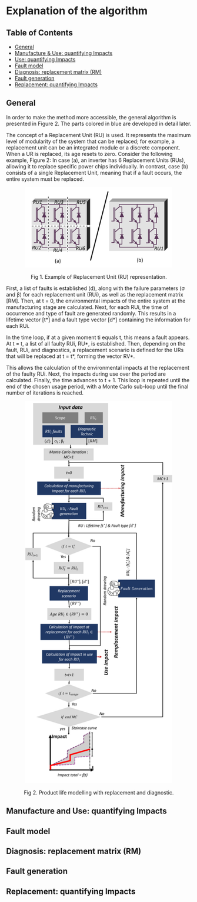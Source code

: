 # Explanation of the algorithm

## Table of Contents
- [General](#general)
- [Manufacture & Use: quantifying Impacts](#manufacture-and-use-quantifying-impacts)
- [Use: quantifying Impacts](#use-quantifying-impacts)
- [Fault model](#fault-model)
- [Diagnosis: replacement matrix (RM)](#Diagnosis-replacement-matrix-RM)
- [Fault generation](#Fault-generation)
- [Replacement: quantifying Impacts](#Replacement-quantifying-Impacts)

## General
In order to make the method more accessible, the general algorithm is presented in Figure 2. The parts colored in blue are developed in detail later.

The concept of a Replacement Unit (RU) is used. It represents the maximum level of modularity of the system that can be replaced; for example, a replacement unit can be an integrated module or a discrete component. When a UR is replaced, its age resets to zero. Consider the following example, Figure 2: In case (a), an inverter has 6 Replacement Units (RUs), allowing it to replace specific power chips individually. In contrast, case (b) consists of a single Replacement Unit, meaning that if a fault occurs, the entire system must be replaced.
<div align="center">
    <img src="../Images/RU.png" width="400"/>
    <p>Fig 1. Example of Replacement Unit (RU) representation.
</div> 

First, a list of faults is established (d), along with the failure parameters (σ and β) for each replacement unit (RUi), as well as the replacement matrix [RM]. Then, at t = 0, the environmental impacts of the entire system at the manufacturing stage are calculated. Next, for each RUi, the time of occurrence and type of fault are generated randomly. This results in a lifetime vector [t*] and a fault type vector [d*] containing the information for each RUi.

In the time loop, if at a given moment ti equals t, this means a fault appears. At t = t, a list of all faulty RUi, RU*, is established. Then, depending on the fault, RUi, and diagnostics, a replacement scenario is defined for the URs that will be replaced at t = t*, forming the vector RV*.

This allows the calculation of the environmental impacts at the replacement of the faulty RUi. Next, the impacts during use over the period are calculated. Finally, the time advances to t + 1. This loop is repeated until the end of the chosen usage period, with a Monte Carlo sub-loop until the final number of iterations is reached.

<div align="center">
    <img src="../Images/Algorithm.png" width="400"/>
    <p>Fig 2. Product life modelling with replacement and diagnostic.
</div>

## Manufacture and Use: quantifying Impacts

## Fault model

##  Diagnosis: replacement matrix (RM)

##  Fault generation

##  Replacement: quantifying Impacts


